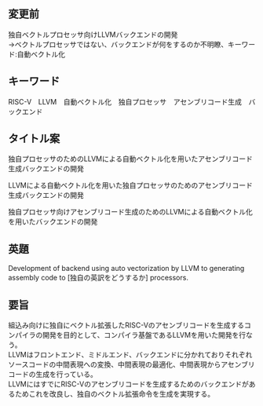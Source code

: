 ## 変更前
独自ベクトルプロセッサ向けLLVMバックエンドの開発  
->ベクトルプロセッサではない、バックエンドが何をするのか不明瞭、キーワード:自動ベクトル化

## キーワード
RISC-V　LLVM　自動ベクトル化　独自プロセッサ　アセンブリコード生成　バックエンド　

## タイトル案
独自プロセッサのためのLLVMによる自動ベクトル化を用いたアセンブリコード生成バックエンドの開発

LLVMによる自動ベクトル化を用いた独自プロセッサのためのアセンブリコード生成バックエンドの開発

独自プロセッサ向けアセンブリコード生成のためのLLVMによる自動ベクトル化を用いたバックエンドの開発

## 英題
Development of backend using auto vectorization by LLVM to generating assembly code to [独自の英訳をどうするか] processors.

## 要旨
組込み向けに独自にベクトル拡張したRISC-Vのアセンブリコードを生成するコンパイラの開発を目的として、コンパイラ基盤であるLLVMを用いた開発を行なう。  
LLVMはフロントエンド、ミドルエンド、バックエンドに分かれておりそれぞれソースコードの中間表現への変換、中間表現の最適化、中間表現からアセンブリコードの生成を行っている。  
LLVMにはすでにRISC-Vのアセンブリコードを生成するためのバックエンドがあるためこれを改良し、独自のベクトル拡張命令を生成を実現する。  
